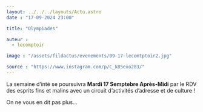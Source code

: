 ```yaml
---
layout: ../../../layouts/Actu.astro
date : "17-09-2024 23:00"

title: "Olympiades"

auteur :
  - lecomptoir

image : "/assets/fildactus/evenements/09-17-lecomtptoir2.jpg"

source : "https://www.instagram.com/p/C_k85exo283/"
---
```


La semaine d’inté se poursuivra __Mardi 17 Semptebre Après-Midi__ par le RDV des esprits fins et malins avec un circuit d’activités d’adresse et de culture !

On ne vous en dit pas plus…